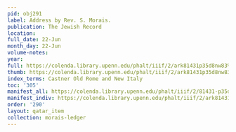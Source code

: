 ```yaml
---
pid: obj291
label: Address by Rev. S. Morais.
publication: The Jewish Record
location:
full_date: 22-Jun
month_day: 22-Jun
volume-notes:
year:
full: https://colenda.library.upenn.edu/phalt/iiif/2/ark81431p35d8nw83%2FSHA256E-s7785822--8de76e05d0a331fbe0f918b0413c6a22ce3dc960c8c75d492656d9f39326c129.jpeg/full/3500,/0/default.jpg
thumb: https://colenda.library.upenn.edu/phalt/iiif/2/ark81431p35d8nw83%2FSHA256E-s7785822--8de76e05d0a331fbe0f918b0413c6a22ce3dc960c8c75d492656d9f39326c129.jpeg/full/!200,200/0/default.jpg
index_terms: Castner Old Rome and New Italy
toc: '305'
manifest_all: https://colenda.library.upenn.edu/phalt/iiif/2/81431-p35d8nw83/manifest
manifest_indiv: https://colenda.library.upenn.edu/phalt/iiif/2/ark81431p35d8nw83%2FSHA256E-s7785822--8de76e05d0a331fbe0f918b0413c6a22ce3dc960c8c75d492656d9f39326c129.jpeg
order: '290'
layout: qatar_item
collection: morais-ledger
---
```

